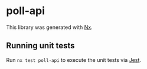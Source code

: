 # poll-api

This library was generated with [Nx](https://nx.dev).

## Running unit tests

Run `nx test poll-api` to execute the unit tests via [Jest](https://jestjs.io).
